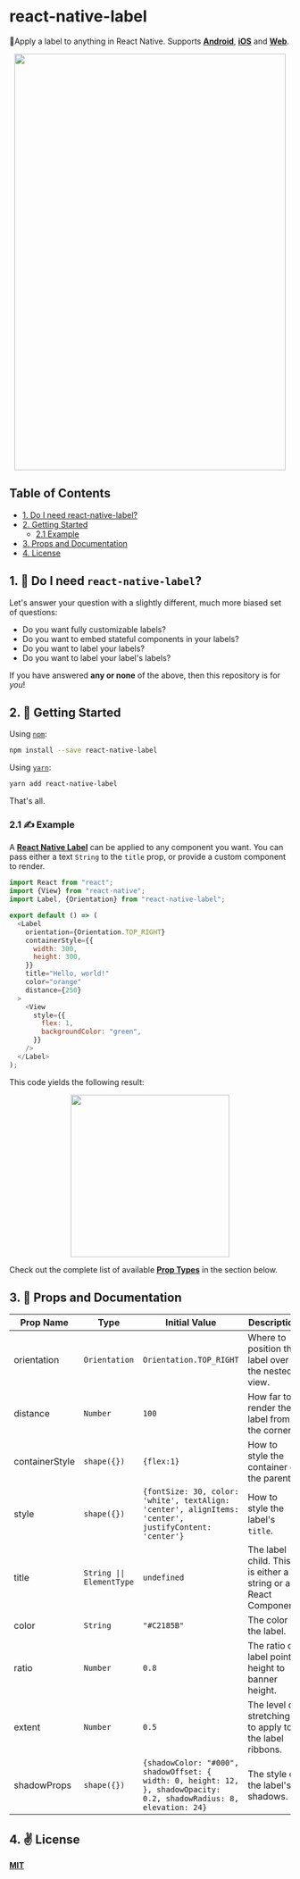 # react-native-label
🥇Apply a label to anything in React Native. Supports [**Android**](), [**iOS**]() and [**Web**]().

<p align="center">
  <a href="https://twitter.com/cawfree">
    <img src="./public/logo.png" width="486" height="746"/>
  </a>
</p>

## Table of Contents
  - [1. Do I need react-native-label?](#do-i-need)
  - [2. Getting Started](#getting-started)
    - [2.1 Example](#example)
  - [3. Props and Documentation](#props)
  - [4. License](#license)

## <a name="do-i-need"></a>1. 🤔 Do I need `react-native-label`?

Let's answer your question with a slightly different, much more biased set of questions:

  - Do you want fully customizable labels?
  - Do you want to embed stateful components in your labels?
  - Do you want to label your labels?
  - Do you want to label your label's labels?

If you have answered **any or none** of the above, then this repository is for _you_!

## <a name="getting-started"></a>2. 🚀 Getting Started

Using [`npm`]():

```bash
npm install --save react-native-label
```

Using [`yarn`]():

```bash
yarn add react-native-label
```

That's all.

### <a name="example"></a>2.1 ✍️ Example

A [**React Native Label**](https://github.com/cawfree/react-native-label) can be applied to any component you want. You can pass either a text `String` to the `title` prop, or provide a custom component to render. 

```javascript
import React from "react";
import {View} from "react-native";
import Label, {Orientation} from "react-native-label";

export default () => (
  <Label
    orientation={Orientation.TOP_RIGHT}
    containerStyle={{
      width: 300,
      height: 300,
    }}
    title="Hello, world!"
    color="orange"
    distance={250}
  >
    <View
      style={{
        flex: 1,
        backgroundColor: "green",
      }}
    />
  </Label>
);
```

This code yields the following result:

<p align="center">
  <img src="./public/result.png" width="284" height="291"/>
</p>


Check out the complete list of available [**Prop Types**](#props) in the section below.

## <a name="props"></a>3. 📜 Props and Documentation

| Prop Name      | Type                      | Initial Value                                                                                                    | Description                                                    |
|----------------|---------------------------|------------------------------------------------------------------------------------------------------------------|----------------------------------------------------------------|
| orientation    | `Orientation`             | `Orientation.TOP_RIGHT`                                                                                          | Where to position the label over the nested view.              |
| distance       | `Number`                  | `100`                                                                                                            | How far to render the label from the corner.                   |
| containerStyle | `shape({})`               | `{flex:1}`                                                                                                             | How to style the container of the parent.                      |
| style          | `shape({})`               | `{fontSize: 30, color: 'white', textAlign: 'center', alignItems: 'center', justifyContent: 'center'}`            | How to style the label's `title`.                              |
| title          | `String \|\| ElementType` | `undefined`                                                                                                      | The label child. This is either a string or a React Component. |
| color          | `String`                  | `"#C2185B"`                                                                                                      | The color of the label.                                        |
| ratio          | `Number`                  | `0.8`                                                                                                            | The ratio of label point height to banner height.              |
| extent         | `Number`                  | `0.5`                                                                                                            | The level of stretching to apply to the label ribbons.         |
| shadowProps    | `shape({})`               | `{shadowColor: "#000", shadowOffset: { width: 0, height: 12, }, shadowOpacity: 0.2, shadowRadius: 8, elevation: 24}` | The style of the label's shadows.                              |

## <a name="license"></a>4. ✌️ License
[**MIT**](./LICENSE.md)
